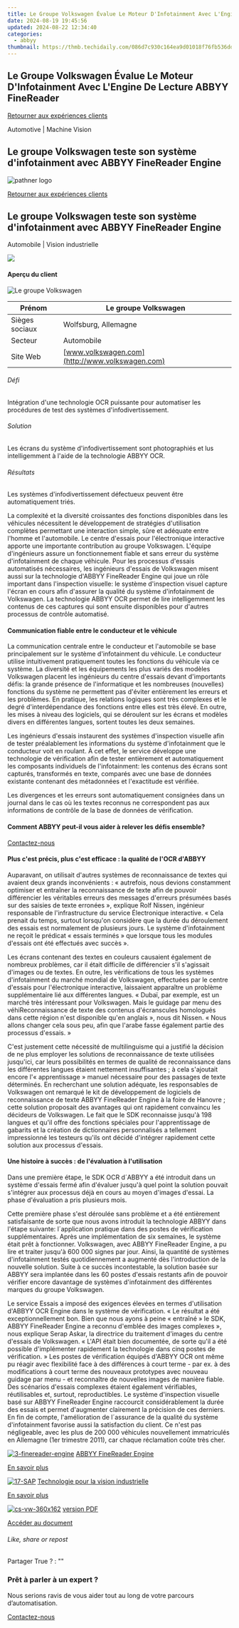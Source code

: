 ```yaml
---
title: Le Groupe Volkswagen Évalue Le Moteur D'Infotainment Avec L'Engine De Lecture ABBYY FineReader
date: 2024-08-19 19:45:56
updated: 2024-08-22 12:34:40
categories:
  - abbyy
thumbnail: https://thmb.techidaily.com/086d7c930c164ea9d01018f76fb536ddc6879aa44f658266ac4dd473faff469b.jpg
---
```


## Le Groupe Volkswagen Évalue Le Moteur D'Infotainment Avec L'Engine De Lecture ABBYY FineReader

[Retourner aux expériences clients](https://tools.techidaily.com/abbyy/products/)

Automotive | Machine Vision

## Le groupe Volkswagen teste son système d'infotainment avec ABBYY FineReader Engine

![pathner logo](https://content.abbyy.com/-/media/project/abbyy/abbyy/logos-white/fr/93419.png?h=40&iar=0&w=120)

[Retourner aux expériences clients](https://tools.techidaily.com/abbyy/products/)

## Le groupe Volkswagen teste son système d'infotainment avec ABBYY FineReader Engine

Automobile | Vision industrielle 

![](https://static1.abbyy.com/abbyycommedia/14844/cs-vw-556x303.jpg) 

#### Aperçu du client

![Le groupe Volkswagen](https://static2.abbyy.com/abbyycommedia/1003/vw_155x80.gif) 

| Prénom         | Le groupe Volkswagen                            |
| -------------- | ----------------------------------------------- |
| Sièges sociaux | Wolfsburg, Allemagne                            |
| Secteur        | Automobile                                      |
| Site Web       | [www.volkswagen.com](http://www.volkswagen.com) |

###### Défi

Intégration d'une technologie OCR puissante pour automatiser les procédures de test des systèmes d'infodivertissement.

###### Solution

Les écrans du système d'infodivertissement sont photographiés et lus intelligemment à l'aide de la technologie ABBYY OCR.

###### Résultats

Les systèmes d'infodivertissement défectueux peuvent être automatiquement triés.

La complexité et la diversité croissantes des fonctions disponibles dans les véhicules nécessitent le développement de stratégies d'utilisation complètes permettant une interaction simple, sûre et adéquate entre l'homme et l'automobile. Le centre d'essais pour l'électronique interactive apporte une importante contribution au groupe Volkswagen. L'équipe d'ingénieurs assure un fonctionnement fiable et sans erreur du système d'infotainment de chaque véhicule. Pour les processus d'essais automatisés nécessaires, les ingénieurs d'essais de Volkswagen misent aussi sur la technologie d'ABBYY FineReader Engine qui joue un rôle important dans l'inspection visuelle: le système d'inspection visuel capture l'écran en cours afin d'assurer la qualité du système d'infotainment de Volkswagen. La technologie ABBYY OCR permet de lire intelligemment les contenus de ces captures qui sont ensuite disponibles pour d'autres processus de contrôle automatisé.

#### Communication fiable entre le conducteur et le véhicule

La communication centrale entre le conducteur et l'automobile se base principalement sur le système d'infotainment du véhicule. Le conducteur utilise intuitivement pratiquement toutes les fonctions du véhicule via ce système. La diversité et les équipements les plus variés des modèles Volkswagen placent les ingénieurs du centre d'essais devant d'importants défis: la grande présence de l'informatique et les nombreuses (nouvelles) fonctions du système ne permettent pas d'éviter entièrement les erreurs et les problèmes. En pratique, les relations logiques sont très complexes et le degré d'interdépendance des fonctions entre elles est très élevé. En outre, les mises à niveau des logiciels, qui se déroulent sur les écrans et modèles divers en différentes langues, sortent toutes les deux semaines.

Les ingénieurs d'essais instaurent des systèmes d'inspection visuelle afin de tester préalablement les informations du système d'infotainment que le conducteur voit en roulant. À cet effet, le service développe une technologie de vérification afin de tester entièrement et automatiquement les composants individuels de l'infotainment: les contenus des écrans sont capturés, transformés en texte, comparés avec une base de données existante contenant des métadonnées et l'exactitude est vérifiée.

Les divergences et les erreurs sont automatiquement consignées dans un journal dans le cas où les textes reconnus ne correspondent pas aux informations de contrôle de la base de données de vérification.

#### Comment ABBYY peut-il vous aider à relever les défis ensemble?

[Contactez-nous](https://tools.techidaily.com/abbyy/products/) 

#### Plus c'est précis, plus c'est efficace : la qualité de l'OCR d'ABBYY

Auparavant, on utilisait d'autres systèmes de reconnaissance de textes qui avaient deux grands inconvénients : « autrefois, nous devions constamment optimiser et entraîner la reconnaissance de texte afin de pouvoir différencier les véritables erreurs des messages d'erreurs présumées basés sur des saisies de texte erronées », explique Rolf Nissen, ingénieur responsable de l'infrastructure du service Électronique interactive. « Cela prenait du temps, surtout lorsqu'on considère que la durée du déroulement des essais est normalement de plusieurs jours. Le système d'infotainment ne reçoit le prédicat « essais terminés » que lorsque tous les modules d'essais ont été effectués avec succès ».

Les écrans contenant des textes en couleurs causaient également de nombreux problèmes, car il était difficile de différencier s'il s'agissait d'images ou de textes. En outre, les vérifications de tous les systèmes d'infotainment du marché mondial de Volkswagen, effectuées par le centre d'essais pour l'électronique interactive, laissaient apparaître un problème supplémentaire lié aux différentes langues. « Dubaï, par exemple, est un marché très intéressant pour Volkswagen. Mais le guidage par menu des véhiReconnaissance de texte des contenus d'écranscules homologués dans cette région n'est disponible qu'en anglais », nous dit Nissen. « Nous allons changer cela sous peu, afin que l'arabe fasse également partie des processus d'essais. »

C'est justement cette nécessité de multilinguisme qui a justifié la décision de ne plus employer les solutions de reconnaissance de texte utilisées jusqu'ici, car leurs possibilités en termes de qualité de reconnaissance dans les différentes langues étaient nettement insuffisantes ; à cela s'ajoutait encore l'« apprentissage » manuel nécessaire pour des passages de texte déterminés. En recherchant une solution adéquate, les responsables de Volkswagen ont remarqué le kit de développement de logiciels de reconnaissance de texte ABBYY FineReader Engine à la foire de Hanovre ; cette solution proposait des avantages qui ont rapidement convaincu les décideurs de Volkswagen. Le fait que le SDK reconnaisse jusqu'à 198 langues et qu'il offre des fonctions spéciales pour l'apprentissage de gabarits et la création de dictionnaires personnalisés a tellement impressionné les testeurs qu'ils ont décidé d'intégrer rapidement cette solution aux processus d'essais.

#### Une histoire à succès : de l'évaluation à l'utilisation

Dans une première étape, le SDK OCR d´ABBYY a été introduit dans un système d'essais fermé afin d'évaluer jusqu'à quel point la solution pouvait s'intégrer aux processus déjà en cours au moyen d'images d'essai. La phase d'évaluation a pris plusieurs mois.

Cette première phase s'est déroulée sans problème et a été entièrement satisfaisante de sorte que nous avons introduit la technologie ABBYY dans l'étape suivante: l´application pratique dans des postes de vérification supplémentaires. Après une implémentation de six semaines, le système était prêt à fonctionner. Volkswagen, avec ABBYY FineReader Engine, a pu lire et traiter jusqu'à 600 000 signes par jour. Ainsi, la quantité de systèmes d'infotainment testés quotidiennement a augmenté dès l'introduction de la nouvelle solution. Suite à ce succès incontestable, la solution basée sur ABBYY sera implantée dans les 60 postes d'essais restants afin de pouvoir vérifier encore davantage de systèmes d'infotainment des différentes marques du groupe Volkswagen.

Le service Essais a imposé des exigences élevées en termes d'utilisation d'ABBYY OCR Engine dans le système de vérification. « Le résultat a été exceptionnellement bon. Bien que nous ayons à peine « entraîné » le SDK, ABBYY FineReader Engine a reconnu d'emblée des images complexes », nous explique Serap Askar, la directrice du traitement d'images du centre d'essais de Volkswagen. « L'API était bien documentée, de sorte qu'il a été possible d'implémenter rapidement la technologie dans cinq postes de vérification. » Les postes de vérification équipés d'ABBYY OCR ont même pu réagir avec flexibilité face à des différences à court terme - par ex. à des modifications à court terme des nouveaux prototypes avec nouveau guidage par menu - et reconnaître de nouvelles images de manière fiable. Des scénarios d'essais complexes étaient également vérifiables, réutilisables et, surtout, reproductibles. Le système d'inspection visuelle basé sur ABBYY FineReader Engine raccourcit considérablement la durée des essais et permet d'augmenter clairement la précision de ces derniers. En fin de compte, l'amélioration de l´assurance de la qualité du système d'infotainment favorise aussi la satisfaction du client. Ce n'est pas négligeable, avec les plus de 200 000 véhicules nouvellement immatriculés en Allemagne (1er trimestre 2011), car chaque réclamation coûte très cher.

[![3-finereader-engine](https://static2.abbyy.com/abbyycommedia/14346/3-finereader-engine.jpg)](https://tools.techidaily.com/abbyy/products/) [ABBYY FineReader Engine](https://tools.techidaily.com/abbyy/products/) 

[En savoir plus](https://tools.techidaily.com/abbyy/products/) 

[![17-SAP](https://static2.abbyy.com/abbyycommedia/14367/17-sap.jpg)](https://tools.techidaily.com/abbyy/products/) [Technologie pour la vision industrielle](https://tools.techidaily.com/abbyy/products/) 

[En savoir plus](https://tools.techidaily.com/abbyy/products/) 

[![cs-vw-360x162](https://static2.abbyy.com/abbyycommedia/14843/cs-vw-360x162.jpg)](https://static3.abbyy.com/abbyycommedia/10534/cas-client-vw-industrie-automobile-fr.pdf "version PDF") [version PDF](https://static3.abbyy.com/abbyycommedia/10534/cas-client-vw-industrie-automobile-fr.pdf "version PDF") 

[Accéder au document](https://static3.abbyy.com/abbyycommedia/10534/cas-client-vw-industrie-automobile-fr.pdf "version PDF") 

###### Like, share or repost

Partager  True ?  : "" 

### Prêt à parler à un expert ?

Nous serions ravis de vous aider tout au long de votre parcours d’automatisation.

[Contactez-nous](https://tools.techidaily.com/abbyy/products/)

<ins class="adsbygoogle"
     style="display:block"
     data-ad-format="autorelaxed"
     data-ad-client="ca-pub-7571918770474297"
     data-ad-slot="1223367746"></ins>



<ins class="adsbygoogle"
     style="display:block"
     data-ad-client="ca-pub-7571918770474297"
     data-ad-slot="8358498916"
     data-ad-format="auto"
     data-full-width-responsive="true"></ins>
